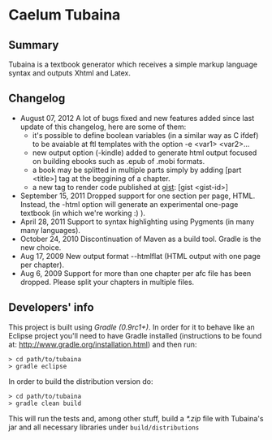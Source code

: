 Caelum Tubaina
==============

Summary
-------

Tubaina is a textbook generator which receives a simple markup language syntax and outputs Xhtml and Latex.

Changelog
---------

* August 07, 2012 A lot of bugs fixed and new features added since last update of this changelog, here are some of them:
    * it's possible to define boolean variables (in a similar way as C ifdef) to be avaiable at ftl templates with the option -e \<var1\> \<var2\>...
    * new output option (-kindle) added to generate html output focused on building ebooks such as .epub of .mobi formats.
    * a book may be splitted in multiple parts simply by adding [part \<title\>] tag at the beggining of a chapter.
    * a new tag to render code published at [gist](https://gist.github.com/): [gist \<gist-id\>]
* September 15, 2011 Dropped support for one section per page, HTML. Instead, the -html option will generate an experimental one-page textbook (in which we're working :) ).
* April 28, 2011 Support to syntax highlighting using Pygments (in many many languages).
* October 24, 2010 Discontinuation of Maven as a build tool. Gradle is the new choice.
* Aug 17, 2009 New output format --htmlflat (HTML output with one page per chapter).
* Aug 6, 2009 Support for more than one chapter per afc file has been dropped. Please split your chapters in multiple files.

Developers' info
----------------

This project is built using *Gradle (0.9rc1+)*. In order for it to behave like an Eclipse 
project you'll need to have Gradle installed (instructions to be found at: http://www.gradle.org/installation.html) and then run:

    > cd path/to/tubaina
    > gradle eclipse

In order to build the distribution version do:

    > cd path/to/tubaina
    > gradle clean build

This will run the tests and, among other stuff, build a *\*.zip* file with Tubaina's jar and all necessary libraries under `build/distributions`

